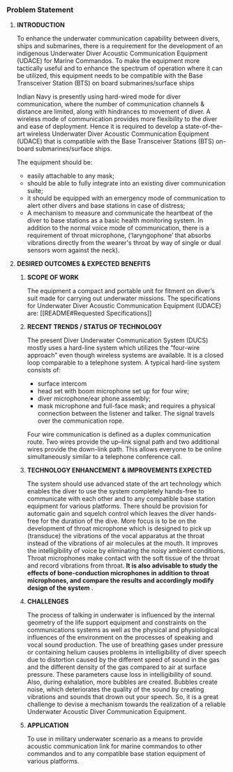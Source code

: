 
### Problem Statement

1.  **INTRODUCTION**
    
    To enhance the underwater communication capability between divers, ships and submarines, there is a requirement for the development of an indigenous Underwater Diver Acoustic Communication Equipment (UDACE) for Marine Commandos. To make the equipment more tactically useful and to enhance the spectrum of operation where it can be utilized, this equipment needs to be compatible with the Base Transceiver Station (BTS) on board submarines/surface ships
    
    Indian Navy is presently using hard-wired mode for diver communication, where the number of communication channels & distance are limited, along with hindrances to movement of diver. A wireless mode of communication provides more flexibility to the diver and ease of deployment. Hence it is required to develop a state-of-the-art wireless Underwater Diver Acoustic Communication Equipment (UDACE) that is compatible with the Base Transceiver Stations (BTS) on-board submarines/surface ships.
    
    The equipment should be: 
    - easily attachable to any mask; 
    - should be able to fully integrate into an existing diver communication suite; 
    - it should be equipped with an emergency mode of communication to alert other divers and base stations in case of distress; 
    - A mechanism to measure and communicate the heartbeat of the diver to base stations as a basic health monitoring system. In addition to the normal voice mode of communication, there is a requirement of throat microphone, (‘laryngophone’ that absorbs vibrations directly from the wearer's throat by way of single or dual sensors worn against the neck).

2.  **DESIRED OUTCOMES & EXPECTED BENEFITS**  
    1.  **SCOPE OF WORK**
        
        The equipment a compact and portable unit for fitment on diver’s suit made for carrying out underwater missions. The specifications for Underwater Diver Acoustic Communication Equipment (UDACE) are:  [[README#Requested Specifications]]
        
    2.  **RECENT TRENDS / STATUS OF TECHNOLOGY**
        
        The present Diver Underwater Communication System (DUCS) mostly uses a hard-line system which utilizes the “four-wire approach” even though wireless systems are available. It is a closed loop comparable to a telephone system. A typical hard-line system consists of: 
        - surface intercom 
        - head set with boom microphone set up for four wire; 
        - diver microphone/ear phone assembly;
        - mask microphone and full-face mask; and requires a physical connection between the listener and talker. The signal travels over the communication rope.
        
        Four wire communication is defined as a duplex communication route. Two wires provide the up–link signal path and two additional wires provide the down-link path. This allows everyone to be online simultaneously similar to a telephone conference call.
        
    3.  **TECHNOLOGY ENHANCEMENT & IMPROVEMENTS EXPECTED**
        
        The system should use advanced state of the art technology which enables the diver to use the system completely hands-free to communicate with each other and to any compatible base station equipment for various platforms. There should be provision for automatic gain and squelch control which leaves the diver hands-free for the duration of the dive. More focus is to be on the development of throat microphone which is designed to pick up (transduce) the vibrations of the vocal apparatus at the throat instead of the vibrations of air molecules at the mouth. It improves the intelligibility of voice by eliminating the noisy ambient conditions. Throat microphones make contact with the soft tissue of the throat and record vibrations from throat. **It is also advisable to study the effects of bone-conduction microphones in addition to throat microphones, and compare the results and accordingly modify design of the system** .
        
    4.  **CHALLENGES**
        
        The process of talking in underwater is influenced by the internal geometry of the life support equipment and constraints on the communications systems as well as the physical and physiological influences of the environment on the processes of speaking and vocal sound production. The use of breathing gases under pressure or containing helium causes problems in intelligibility of diver speech due to distortion caused by the different speed of sound in the gas and the different density of the gas compared to air at surface pressure. These parameters cause loss in intelligibility of sound. Also, during exhalation, more bubbles are created. Bubbles create noise, which deteriorates the quality of the sound by creating vibrations and sounds that drown out your speech. So, it is a great challenge to devise a mechanism towards the realization of a reliable Underwater Acoustic Diver Communication Equipment.
        
    5.  **APPLICATION**
        
        To use in military underwater scenario as a means to provide acoustic communication link for marine commandos to other commandos and to any compatible base station equipment of various platforms.